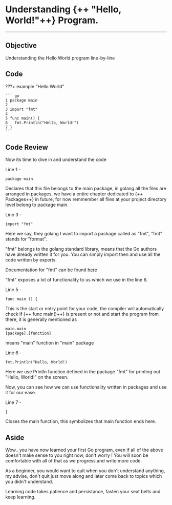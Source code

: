 # Understanding {++ "Hello, World!"++} Program.

<hr>

## Objective

Understanding the Hello World program line-by-line

## Code

???+ example "Hello World"

    ``` go
    1 package main
    2
    3 import "fmt"
    4
    5 func main() {
    6   fmt.Println("Hello, World!")
    7 }
    ```

## Code Review

Now its time to dive in and understand the code

Line 1 - 

    package main

Declares that this file belongs to the main package, in golang all the files are arranged in packages, we have a entire chapter dedicated to {++ Packages++} in future, for now remmember all files at your project directory level belong to package main.

Line 3 -

    import "fmt"

Here we say, they golang I want to import a package called as "fmt", "fmt" stands for "format".

"fmt" belongs to the golang standard library, means that the Go authors have already written it for you. You can simply import then and use all the code written by experts.

Documentation for "fmt" can be found [here](https://golang.org/pkg/fmt/)

"fmt" exposes a lot of functionality to us which we use in the line 6.

Line 5 - 

    func main () {

This is the start or entry point for your code, the compiler will automatically check if {++ func main()++} is present or not and start the program from there, it is generally mentioned as

    main.main
    [package].[function]

means "main" function in "main" package

Line 6 - 

    fmt.Println("Hello, World!)

Here we use Println function defined in the package "fmt" for printing out "Hello, World!" on the screen.

Now, you can see how we can use functionality written in packages and use it for our ease.

Line 7 - 

    }

Closes the main function, this symbolizes that main function ends here.

## Aside

Wow.. you have now learned your first Go program, even if all of the above doesn't make sense to you right now, don't worry ! You will soon be comfortable with all of that as we progress and write more code.

As a beginner, you would want to quit when you don't understand anything, my advise, don't quit just move along and later come back to topics which you didn't understand.

Learning code takes patience and persistance, fasten your seat belts and keep learning.
